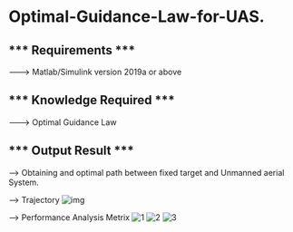 # Optimal-Guidance-Law-for-UAS.

*** Requirements ***
--------------------------------------
---> Matlab/Simulink version 2019a or above

*** Knowledge Required ***
--------------------------------------
---> Optimal Guidance Law

*** Output Result ***
--------------------------------------
--> Obtaining and optimal path between fixed target and Unmanned aerial System.

--> Trajectory
![img](https://user-images.githubusercontent.com/56997905/174433338-8b3ae9a1-91e5-47c9-973b-041580601831.jpg)

--> Performance Analysis Metrix
![1](https://user-images.githubusercontent.com/56997905/174433382-b9c5094e-419c-41a3-8ca7-d2e50d1e5a0c.jpg)
![2](https://user-images.githubusercontent.com/56997905/174433390-d1af9de4-aef4-4533-8106-46a3bff75c61.jpg)
![3](https://user-images.githubusercontent.com/56997905/174433397-31f9bf3d-e52d-422f-b79b-fc76d4b9bd22.jpg)


